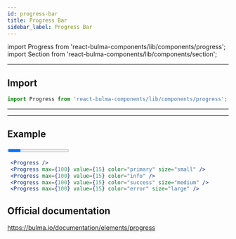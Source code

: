 ```yaml
---
id: progress-bar
title: Progress Bar
sidebar_label: Progress Bar
---
```


import Progress from 'react-bulma-components/lib/components/progress';
import Section from 'react-bulma-components/lib/components/section';

---
## **Import**

```js
import Progress from 'react-bulma-components/lib/components/progress';
```
---

---

## **Example**

<Section>
 <Progress />
 <Progress max={100} value={15} color="primary" size="small" />
 <Progress max={100} value={15} color="info" />
 <Progress max={100} value={15} color="success" size="medium" />
 <Progress max={100} value={15} color="error" size="large" />
</Section>



```jsx
 <Progress />
 <Progress max={100} value={15} color="primary" size="small" />
 <Progress max={100} value={15} color="info" />
 <Progress max={100} value={15} color="success" size="medium" />
 <Progress max={100} value={15} color="error" size="large" />
```



## Official documentation

https://bulma.io/documentation/elements/progress